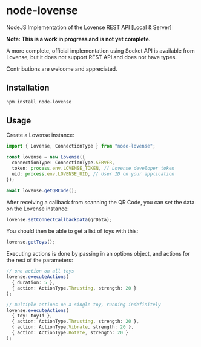 # node-lovense

NodeJS Implementation of the Lovense REST API [Local &amp; Server]

**Note: This is a work in progress and is not yet complete.**

A more complete, official implementation using Socket API is available from Lovense, but it does not support REST API and does not have types.

Contributions are welcome and appreciated.

## Installation

```bash
npm install node-lovense
```

## Usage

Create a Lovense instance:

```ts
import { Lovense, ConnectionType } from "node-lovense";

const lovense = new Lovense({
  connectionType: ConnectionType.SERVER,
  token: process.env.LOVENSE_TOKEN, // Lovense developer token
  uid: process.env.LOVENSE_UID, // User ID on your application
});

await lovense.getQRCode();
```

After receiving a callback from scanning the QR Code, you can set the data on the Lovense instance:

```ts
lovense.setConnectCallbackData(qrData);
```

You should then be able to get a list of toys with this:

```ts
lovense.getToys();
```

Executing actions is done by passing in an options object, and actions for the rest of the parameters:

```ts
// one action on all toys
lovense.executeActions(
  { duration: 5 },
  { action: ActionType.Thrusting, strength: 20 }
);

// multiple actions on a single toy, running indefinitely
lovense.executeActions(
  { toy: toyId },
  { action: ActionType.Thrusting, strength: 20 },
  { action: ActionType.Vibrate, strength: 20 },
  { action: ActionType.Rotate, strength: 20 }
);
```
